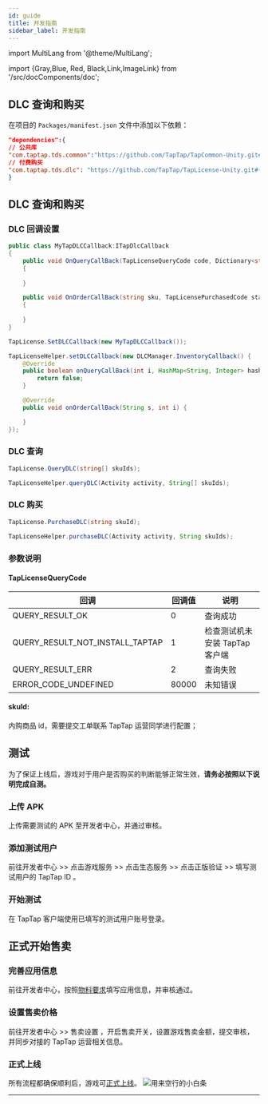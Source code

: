 ```yaml
---
id: guide
title: 开发指南
sidebar_label: 开发指南
---
```


import MultiLang from '@theme/MultiLang';

import {Gray,Blue, Red, Black,Link,ImageLink} from '/src/docComponents/doc';

## DLC 查询和购买

在项目的 `Packages/manifest.json` 文件中添加以下依赖：

```json
"dependencies":{
// 公共库
"com.taptap.tds.common":"https://github.com/TapTap/TapCommon-Unity.git#{version}",
// 付费购买
"com.taptap.tds.dlc": "https://github.com/TapTap/TapLicense-Unity.git#{version}",
}
```
## DLC 查询和购买

### DLC 回调设置

<MultiLang>

```cs
public class MyTapDLCCallback:ITapDlcCallback
{
    public void OnQueryCallBack(TapLicenseQueryCode code, Dictionary<string, object> queryList)
    {
        
    }

    public void OnOrderCallBack(string sku, TapLicensePurchasedCode status)
    {
        
    }
}

TapLicense.SetDLCCallback(new MyTapDLCCallback());
```

```java
TapLicenseHelper.setDLCCallback(new DLCManager.InventoryCallback() {
    @Override
    public boolean onQueryCallBack(int i, HashMap<String, Integer> hashMap) {
        return false;
    }

    @Override
    public void onOrderCallBack(String s, int i) {

    }
});
```
</MultiLang>


### DLC 查询

<MultiLang>

```cs
TapLicense.QueryDLC(string[] skuIds);
```

```java
TapLicenseHelper.queryDLC(Activity activity, String[] skuIds);
```
</MultiLang>

### DLC 购买

<MultiLang>

```cs
TapLicense.PurchaseDLC(string skuId);
```

```java
TapLicenseHelper.purchaseDLC(Activity activity, String skuIds);
```
</MultiLang>

### 参数说明
#### TapLicenseQueryCode
回调          | 回调值 | 说明       |
----------- | --- | -------- |
QUERY_RESULT_OK       | 0   | 查询成功     |
QUERY_RESULT_NOT_INSTALL_TAPTAP       | 1   | 检查测试机未安装 TapTap 客户端     |
QUERY_RESULT_ERR       | 2   | 查询失败     |
ERROR_CODE_UNDEFINED       | 80000   | 未知错误     |


#### skuId:
内购商品 id，需要提交工单联系 TapTap 运营同学进行配置；


## 测试

为了保证上线后，游戏对于用户是否购买的判断能够正常生效，**请务必按照以下说明完成自测。**

### 上传 APK

上传需要测试的 APK 至开发者中心，并通过审核。

### 添加测试用户

前往开发者中心   >>   点击<Blue>游戏服务</Blue>   >>   点击<Blue>生态服务</Blue>   >>   点击<Blue>正版验证</Blue>   >>   填写测试用户的 TapTap ID 。

### 开始测试

在 TapTap 客户端使用已填写的测试用户账号登录。

## 正式开始售卖

### 完善应用信息

前往开发者中心，按照[物料要求](/store/store-material/)填写应用信息，并审核通过。

### 设置售卖价格

前往开发者中心 >> <Blue>售卖设置</Blue> ，开启售卖开关，设置游戏售卖金额，提交审核，并同步对接的 TapTap 运营相关信息。

### 正式上线

所有流程都确保顺利后，游戏可[正式上线](/store/store-release/)。
![用来空行的小白条](https://img.tapimg.com/market/images/c53d78b9b120276b53f82aebb0d01537.png)

---